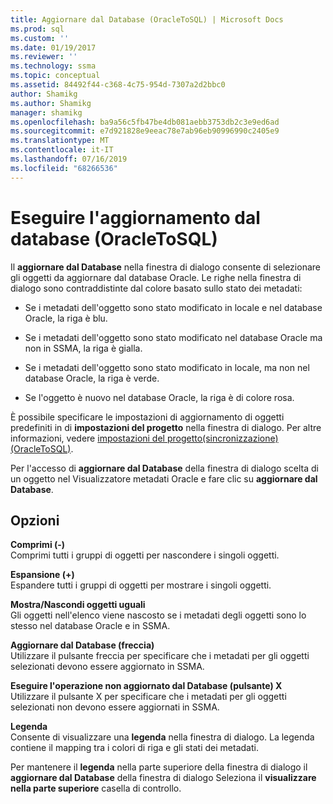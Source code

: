 ```yaml
---
title: Aggiornare dal Database (OracleToSQL) | Microsoft Docs
ms.prod: sql
ms.custom: ''
ms.date: 01/19/2017
ms.reviewer: ''
ms.technology: ssma
ms.topic: conceptual
ms.assetid: 84492f44-c368-4c75-954d-7307a2d2bbc0
author: Shamikg
ms.author: Shamikg
manager: shamikg
ms.openlocfilehash: ba9a56c5fb47be4db081aebb3753db2c3e9ed6ad
ms.sourcegitcommit: e7d921828e9eeac78e7ab96eb90996990c2405e9
ms.translationtype: MT
ms.contentlocale: it-IT
ms.lasthandoff: 07/16/2019
ms.locfileid: "68266536"
---
```

# <a name="refresh-from-database-oracletosql"></a>Eseguire l'aggiornamento dal database (OracleToSQL)
Il **aggiornare dal Database** nella finestra di dialogo consente di selezionare gli oggetti da aggiornare dal database Oracle. Le righe nella finestra di dialogo sono contraddistinte dal colore basato sullo stato dei metadati:  
  
-   Se i metadati dell'oggetto sono stato modificato in locale e nel database Oracle, la riga è blu.  
  
-   Se i metadati dell'oggetto sono stato modificato nel database Oracle ma non in SSMA, la riga è gialla.  
  
-   Se i metadati dell'oggetto sono stato modificato in locale, ma non nel database Oracle, la riga è verde.  
  
-   Se l'oggetto è nuovo nel database Oracle, la riga è di colore rosa.  
  
È possibile specificare le impostazioni di aggiornamento di oggetti predefiniti in di **impostazioni del progetto** nella finestra di dialogo. Per altre informazioni, vedere [impostazioni del progetto&#40;sincronizzazione&#41; &#40;OracleToSQL&#41;](../../ssma/oracle/project-settings-synchronization-oracletosql.md).  
  
Per l'accesso di **aggiornare dal Database** della finestra di dialogo scelta di un oggetto nel Visualizzatore metadati Oracle e fare clic su **aggiornare dal Database**.  
  
## <a name="options"></a>Opzioni  
**Comprimi (-)**  
Comprimi tutti i gruppi di oggetti per nascondere i singoli oggetti.  
  
**Espansione (+)**  
Espandere tutti i gruppi di oggetti per mostrare i singoli oggetti.  
  
**Mostra/Nascondi oggetti uguali**  
Gli oggetti nell'elenco viene nascosto se i metadati degli oggetti sono lo stesso nel database Oracle e in SSMA.  
  
**Aggiornare dal Database (freccia)**  
Utilizzare il pulsante freccia per specificare che i metadati per gli oggetti selezionati devono essere aggiornato in SSMA.  
  
**Eseguire l'operazione non aggiornato dal Database (pulsante) X**  
Utilizzare il pulsante X per specificare che i metadati per gli oggetti selezionati non devono essere aggiornati in SSMA.  
  
**Legenda**  
Consente di visualizzare una **legenda** nella finestra di dialogo. La legenda contiene il mapping tra i colori di riga e gli stati dei metadati.  
  
Per mantenere il **legenda** nella parte superiore della finestra di dialogo il **aggiornare dal Database** della finestra di dialogo Seleziona il **visualizzare nella parte superiore** casella di controllo.  
  
